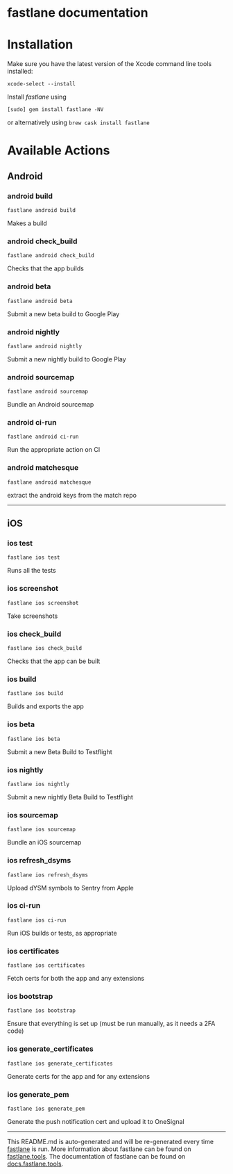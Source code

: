 fastlane documentation
================
# Installation

Make sure you have the latest version of the Xcode command line tools installed:

```
xcode-select --install
```

Install _fastlane_ using
```
[sudo] gem install fastlane -NV
```
or alternatively using `brew cask install fastlane`

# Available Actions
## Android
### android build
```
fastlane android build
```
Makes a build
### android check_build
```
fastlane android check_build
```
Checks that the app builds
### android beta
```
fastlane android beta
```
Submit a new beta build to Google Play
### android nightly
```
fastlane android nightly
```
Submit a new nightly build to Google Play
### android sourcemap
```
fastlane android sourcemap
```
Bundle an Android sourcemap
### android ci-run
```
fastlane android ci-run
```
Run the appropriate action on CI
### android matchesque
```
fastlane android matchesque
```
extract the android keys from the match repo

----

## iOS
### ios test
```
fastlane ios test
```
Runs all the tests
### ios screenshot
```
fastlane ios screenshot
```
Take screenshots
### ios check_build
```
fastlane ios check_build
```
Checks that the app can be built
### ios build
```
fastlane ios build
```
Builds and exports the app
### ios beta
```
fastlane ios beta
```
Submit a new Beta Build to Testflight
### ios nightly
```
fastlane ios nightly
```
Submit a new nightly Beta Build to Testflight
### ios sourcemap
```
fastlane ios sourcemap
```
Bundle an iOS sourcemap
### ios refresh_dsyms
```
fastlane ios refresh_dsyms
```
Upload dYSM symbols to Sentry from Apple
### ios ci-run
```
fastlane ios ci-run
```
Run iOS builds or tests, as appropriate
### ios certificates
```
fastlane ios certificates
```
Fetch certs for both the app and any extensions
### ios bootstrap
```
fastlane ios bootstrap
```
Ensure that everything is set up (must be run manually, as it needs a 2FA code)
### ios generate_certificates
```
fastlane ios generate_certificates
```
Generate certs for the app and for any extensions
### ios generate_pem
```
fastlane ios generate_pem
```
Generate the push notification cert and upload it to OneSignal

----

This README.md is auto-generated and will be re-generated every time [fastlane](https://fastlane.tools) is run.
More information about fastlane can be found on [fastlane.tools](https://fastlane.tools).
The documentation of fastlane can be found on [docs.fastlane.tools](https://docs.fastlane.tools).
